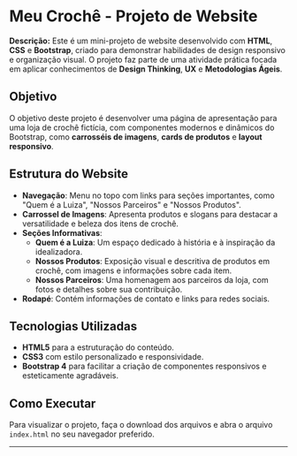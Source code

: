 # Meu Crochê - Projeto de Website

**Descrição:** Este é um mini-projeto de website desenvolvido com **HTML**, **CSS** e **Bootstrap**, criado para demonstrar habilidades de design responsivo e organização visual. O projeto faz parte de uma atividade prática focada em aplicar conhecimentos de **Design Thinking**, **UX** e **Metodologias Ágeis**.

## Objetivo
O objetivo deste projeto é desenvolver uma página de apresentação para uma loja de crochê fictícia, com componentes modernos e dinâmicos do Bootstrap, como **carrosséis de imagens**, **cards de produtos** e **layout responsivo**.

## Estrutura do Website
- **Navegação**: Menu no topo com links para seções importantes, como "Quem é a Luiza", "Nossos Parceiros" e "Nossos Produtos".
- **Carrossel de Imagens**: Apresenta produtos e slogans para destacar a versatilidade e beleza dos itens de crochê.
- **Seções Informativas**:
  - **Quem é a Luiza**: Um espaço dedicado à história e à inspiração da idealizadora.
  - **Nossos Produtos**: Exposição visual e descritiva de produtos em crochê, com imagens e informações sobre cada item.
  - **Nossos Parceiros**: Uma homenagem aos parceiros da loja, com fotos e detalhes sobre sua contribuição.
- **Rodapé**: Contém informações de contato e links para redes sociais.

## Tecnologias Utilizadas
- **HTML5** para a estruturação do conteúdo.
- **CSS3** com estilo personalizado e responsividade.
- **Bootstrap 4** para facilitar a criação de componentes responsivos e esteticamente agradáveis.

## Como Executar
Para visualizar o projeto, faça o download dos arquivos e abra o arquivo `index.html` no seu navegador preferido.

---

